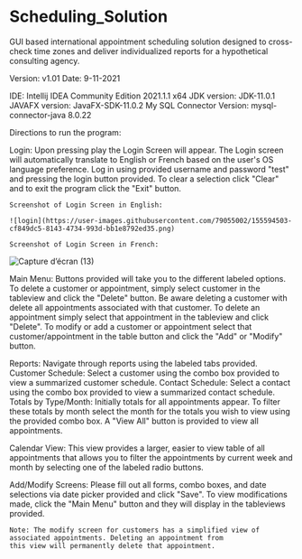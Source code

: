 # Scheduling_Solution
GUI based international appointment scheduling solution designed to cross-check time zones and deliver individualized reports for a hypothetical consulting agency.

Version: v1.01
Date: 9-11-2021

IDE: Intellij IDEA Community Edition 2021.1.1 x64
JDK version: JDK-11.0.1
JAVAFX version: JavaFX-SDK-11.0.2
My SQL Connector Version: mysql-connector-java 8.0.22


Directions to run the program:

Login:
    Upon pressing play the Login Screen will appear. The Login screen will automatically translate to English or French based on the user's OS language preference.
    Log in using provided username and password "test" and pressing the
    login button provided. To clear a selection click "Clear" and to exit the program click the "Exit" button.
    
    Screenshot of Login Screen in English:
    
    ![login](https://user-images.githubusercontent.com/79055002/155594503-cf849dc5-8143-4734-993d-bb1e8792ed35.png)

    Screenshot of Login Screen in French:
    
![Capture d’écran (13)](https://user-images.githubusercontent.com/79055002/155594460-661afda3-0659-485b-bbc8-b6ccb32305a3.png)

Main Menu:
    Buttons provided will take you to the different labeled options. To delete a customer or appointment, simply select
    customer in the tableview and click the "Delete" button. Be aware deleting a customer with delete all appointments
    associated with that customer. To delete an appointment simply select that appointment in the tableview and click
    "Delete". To modify or add a customer or appointment select that customer/appointment in the table button and click
    the "Add" or "Modify" button.

Reports:
    Navigate through reports using the labeled tabs provided.
    Customer Schedule:
    Select a customer using the combo box provided to view a summarized customer schedule.
    Contact Schedule:
    Select a contact using the combo box provided to view a summarized contact schedule.
    Totals by Type/Month:
    Initially totals for all appointments appear. To filter these totals by month select the month for the totals you
    wish to view using the provided combo box. A "View All" button is provided to view all appointments.

Calendar View:
    This view provides a larger, easier to view table of all appointments that allows you to filter the appointments by
    current week and month by selecting one of the labeled radio buttons.

Add/Modify Screens:
    Please fill out all forms, combo boxes, and date selections via date picker provided and click "Save". To view
    modifications made, click the "Main Menu" button and they will display in the tableviews provided.

    Note: The modify screen for customers has a simplified view of associated appointments. Deleting an appointment from
    this view will permanently delete that appointment.
